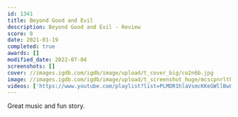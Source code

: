 ```yaml
---
id: 1341
title: Beyond Good and Evil
description: Beyond Good and Evil - Review
score: 8
date: 2021-01-19
completed: true
awards: []
modified_date: 2022-07-04
screenshots: []
cover: //images.igdb.com/igdb/image/upload/t_cover_big/co2n6b.jpg
image: //images.igdb.com/igdb/image/upload/t_screenshot_huge/mcscpnrltkzkreckwefv.jpg
videos: ['https://www.youtube.com/playlist?list=PLMDR1hlaVsmcKKeGWllBwFDFsl6xzaULv']
---
```

Great music and fun story.